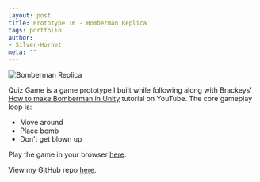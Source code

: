 ```yaml
---
layout: post
title: Prototype 16 - Bomberman Replica
tags: portfolio
author:
- Silver-Hornet
meta: ""
---
```


![Bomberman Replica]({{site.url}}/bomberman-replica.gif)

Quiz Game is a game prototype I built while following along with Brackeys’ [How to make Bomberman in Unity](https://www.youtube.com/watch?v=ilXO5rBa6dw) tutorial on YouTube. The core gameplay loop is:

- Move around
- Place bomb
- Don’t get blown up

Play the game in your browser [here](https://play.unity.com/mg/other/brackeys-bomberman-replica).

View my GitHub repo [here](https://github.com/silver-hornet/brackeys-bomberman-replica).